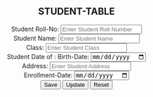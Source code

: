 <!DOCTYPE html>
<!--
To change this license header, choose License Headers in Project Properties.
To change this template file, choose Tools | Templates
and open the template in the editor.
-->
<html lang="en">
<head>
<title>Bootstrap Example</title>
<meta charset="utf-8">
<meta name="viewport" content="width=device-width, initial-scale=1">
<link rel="stylesheet"
href="https://maxcdn.bootstrapcdn.com/bootstrap/3.4.1/css/bootstrap.min.css">
<script
src="https://ajax.googleapis.com/ajax/libs/jquery/3.5.1/jquery.min.js"></script>
<script
src="https://maxcdn.bootstrapcdn.com/bootstrap/3.4.1/js/bootstrap.min.js"></script>
</head>
<body>
<center>
    <div class="container">
<h2 >STUDENT-TABLE</h2>
<form id="empForm" method="post">
<div class="form-group">
<span><label for="stdroll">Student Roll-No:</label> <label id="stdroll">
</label></span>
<input type="text" class="form-control" name="stdroll" id="stdroll"
placeholder="Enter Student Roll Number" required>
</div>
<div class="form-group">
    <span><label for="stdname">Student Name:</label> <label id="stdName">
</label></span>
<input type="text" class="form-control" id="stdName"
placeholder="Enter Student Name" name="stdName">
</div>
<div class="form-group">
    <span><label for="stdclass">Class:</label> <label id="stdClass">
</label></span>
<input type="text" class="form-control" id="stdClass"
placeholder="Enter Student Class" name="stdClass">
</div>
    <div class="form-group">
        <span><label for="stdDOB">Student Date of :</label> <label id="stdroll">
</label></span>
<label for="stdDOB">Birth-Date:</label>
<input type="date" class="form-control" id="stdDOB"
placeholder="Enter Student DOB" name="stdBD">
</div>
    <div class="form-group">
<label for="stdAddress">Address:</label>
<input type="text" class="form-control" id="stdAddress"
placeholder="Enter Student Address" name="stdAddress">
</div>
    <div class="form-group">
        <label for="stdEnrollment">Enrollment-Date:</label>
<input type="date" class="form-control" id="stdED"
placeholder="Enter Student Enrollment-Date" name="stdEnrollment">
</div>
<input type="button" class="btn btn-primary" id="stdSave" value="Save"
onclick="saveStudent();">
<input type="button" class="btn btn-primary" id="stdupdate" value="Update"
onclick="updateStudent();">
<input type="button" class="btn btn-primary" id="stdrest" value="Reset"
onclick="resetStudent();">
</form>
</div>
   <script>
$("#stdroll").focus();
function validateAndGetFormData() {
var stdrollVar = $("#stdroll").val();
if (stdrollVar === "") {
alert("Student Roll Number Required Value");
$("#stdroll").focus();
return "";
}
var stdNameVar = $("#stdName").val();
if (stdNameVar === "") {
alert("Employee Name is Required ");
$("#stdName").focus();
return "";
}
var stdClassVar = $("#stdclass").val();
if (stdClassVar === "") {
alert("Student Class is Required ");
$("#stdClass").focus();
return "";
}
var stdDOBVar = $("#stdDOB").val();
if (stdDOBVar === "") {
alert("Student Date of Birth is Required ");
$("#stdDOB").focus();
return "";
}
var stdAddressVar = $("#stdAddress").val();
if (stdAddressVar === "") {
alert("Student Address is Required ");
$("#stdAddress").focus();
return "";
}
var stdEnrollmentVar = $("#stdED").val();
if (stdEnrollmentVar === "") {
alert("Student Enrollment-Date is Required ");
$("#stdED").focus();
return "";
}
var jsonStrObj = {
stdroll: stdrollVar,
stdName: stdNameVar,
stdClass: stdClassVar,
stdDOB: stdDOBVar,
stdAddress:  stdAddressvar,
stdEnrollment: stdEnrollmentVar
};
return JSON.stringify(jsonStrObj);
}
// This method is used to create PUT Json request.
function createPUTRequest(connToken, jsonObj, dbName, relName) {
var putRequest = "{\n"
+ "\"token\" : \""
+ connToken
+ "\","
+ "\"dbName\": \""
+ dbName
+ "\",\n" + "\"cmd\" : \"PUT\",\n"
+ "\"rel\" : \""
+ relName + "\","
+ "\"jsonStr\": \n"
+ jsonObj
+ "\n"
+ "}";
return putRequest;
}
function executeCommand(reqString, dbBaseUrl, apiEndPointUrl) {
var url = dbBaseUrl + apiEndPointUrl;
var jsonObj;
$.post(url, reqString, function (result) {
jsonObj = JSON.parse(result);
}).fail(function (result) {
var dataJsonObj = result.responseText;
jsonObj = JSON.parse(dataJsonObj);
});
return jsonObj;
}
function resetForm() {
$("#stdroll").val("");
$("#stdName").val("");
$("#stdClass").val("");
$("#stdDOB").val("");
$("#stdAddress").val("");
$("#stdEnrollment").val("");
$("#stdroll").focus();
}
function saveEmployee() {
var jsonStr = validateAndGetFormData();
if (jsonStr === "") {
return;
}
function updateEmployee() {
var jsonStr = validateAndGetFormData();
if (jsonStr === "") {
return;
}
var putReqStr = createPUTRequest("90934477|-31949224290170022|90962714",
jsonStr, "SAMPLE", "EMP-REL");
alert(putReqStr);
jQuery.ajaxSetup({async: false});
var resultObj = executeCommand(putReqStr,
"http://api.login2explore.com:5577", "/api/iml");
alert(JSON.stringify(resultObj));
jQuery.ajaxSetup({async: true});
resetForm();
}
}
</script>
</center>
</body>
</html>
